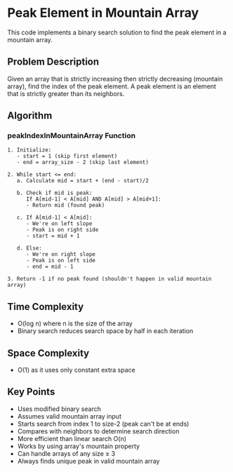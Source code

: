 # Peak Element in Mountain Array

This code implements a binary search solution to find the peak element in a mountain array.

## Problem Description
Given an array that is strictly increasing then strictly decreasing (mountain array), find the index of the peak element. A peak element is an element that is strictly greater than its neighbors.

## Algorithm

### peakIndexInMountainArray Function
```pseudocode
1. Initialize:
   - start = 1 (skip first element)
   - end = array_size - 2 (skip last element)

2. While start <= end:
   a. Calculate mid = start + (end - start)/2
   
   b. Check if mid is peak:
      If A[mid-1] < A[mid] AND A[mid] > A[mid+1]:
      - Return mid (found peak)
   
   c. If A[mid-1] < A[mid]:
      - We're on left slope
      - Peak is on right side
      - start = mid + 1
   
   d. Else:
      - We're on right slope
      - Peak is on left side
      - end = mid - 1

3. Return -1 if no peak found (shouldn't happen in valid mountain array)
```

## Time Complexity
- O(log n) where n is the size of the array
- Binary search reduces search space by half in each iteration

## Space Complexity
- O(1) as it uses only constant extra space

## Key Points
- Uses modified binary search
- Assumes valid mountain array input
- Starts search from index 1 to size-2 (peak can't be at ends)
- Compares with neighbors to determine search direction
- More efficient than linear search O(n)
- Works by using array's mountain property
- Can handle arrays of any size ≥ 3
- Always finds unique peak in valid mountain array
